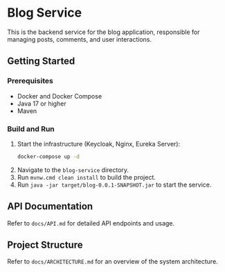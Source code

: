 # Blog Service

This is the backend service for the blog application, responsible for managing posts, comments, and user interactions.

## Getting Started

### Prerequisites
- Docker and Docker Compose
- Java 17 or higher
- Maven

### Build and Run
1. Start the infrastructure (Keycloak, Nginx, Eureka Server):
   ```bash
   docker-compose up -d
   ```
2. Navigate to the `blog-service` directory.
3. Run `mvnw.cmd clean install` to build the project.
4. Run `java -jar target/blog-0.0.1-SNAPSHOT.jar` to start the service.

## API Documentation
Refer to `docs/API.md` for detailed API endpoints and usage.

## Project Structure
Refer to `docs/ARCHITECTURE.md` for an overview of the system architecture.
